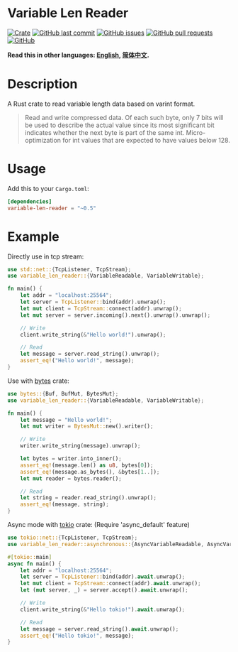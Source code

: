 # Variable Len Reader

[![Crate](https://img.shields.io/crates/v/variable-len-reader.svg)](https://crates.io/crates/variable-len-reader)
[![GitHub last commit](https://img.shields.io/github/last-commit/xuxiaocheng0201/variable-len-reader)](https://github.com/xuxiaocheng0201/variable-len-reader/commits/master)
[![GitHub issues](https://img.shields.io/github/issues-raw/xuxiaocheng0201/variable-len-reader)](https://github.com/xuxiaocheng0201/variable-len-reader/issues)
[![GitHub pull requests](https://img.shields.io/github/issues-pr/xuxiaocheng0201/variable-len-reader)](https://github.com/xuxiaocheng0201/variable-len-reader/pulls)
[![GitHub](https://img.shields.io/github/license/xuxiaocheng0201/variable-len-reader)](https://github.com/xuxiaocheng0201/variable-len-reader/blob/master/LICENSE)

**Read this in other languages: [English](README.md), [简体中文](README_zh.md).**

# Description

A Rust crate to read variable length data based on varint format.

>Read and write compressed data. Of each such byte, only 7 bits will be used to describe the actual value
since its most significant bit indicates whether the next byte is part of the same int.
Micro-optimization for int values that are expected to have values below 128.


# Usage

Add this to your `Cargo.toml`:

```toml
[dependencies]
variable-len-reader = "~0.5"
```


# Example

Directly use in tcp stream:

```rust
use std::net::{TcpListener, TcpStream};
use variable_len_reader::{VariableReadable, VariableWritable};

fn main() {
    let addr = "localhost:25564";
    let server = TcpListener::bind(addr).unwrap();
    let mut client = TcpStream::connect(addr).unwrap();
    let mut server = server.incoming().next().unwrap().unwrap();

    // Write
    client.write_string(&"Hello world!").unwrap();

    // Read
    let message = server.read_string().unwrap();
    assert_eq!("Hello world!", message);
}
```

Use with [bytes](https://crates.io/crates/bytes) crate:

```rust
use bytes::{Buf, BufMut, BytesMut};
use variable_len_reader::{VariableReadable, VariableWritable};

fn main() {
    let message = "Hello world!";
    let mut writer = BytesMut::new().writer();

    // Write
    writer.write_string(message).unwrap();

    let bytes = writer.into_inner();
    assert_eq!(message.len() as u8, bytes[0]);
    assert_eq!(message.as_bytes(), &bytes[1..]);
    let mut reader = bytes.reader();

    // Read
    let string = reader.read_string().unwrap();
    assert_eq!(message, string);
}
```

Async mode with [tokio](https://crates.io/crates/tokio) crate:
(Require 'async_default' feature)

```rust
use tokio::net::{TcpListener, TcpStream};
use variable_len_reader::asynchronous::{AsyncVariableReadable, AsyncVariableWritable};

#[tokio::main]
async fn main() {
    let addr = "localhost:25564";
    let server = TcpListener::bind(addr).await.unwrap();
    let mut client = TcpStream::connect(addr).await.unwrap();
    let (mut server, _) = server.accept().await.unwrap();

    // Write
    client.write_string(&"Hello tokio!").await.unwrap();

    // Read
    let message = server.read_string().await.unwrap();
    assert_eq!("Hello tokio!", message);
}
```
